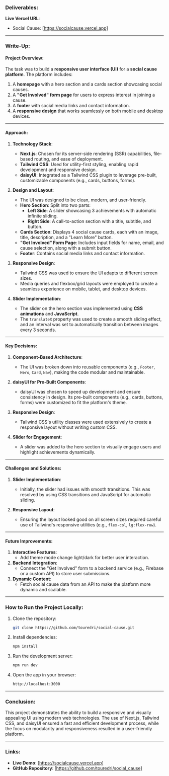 ### **Deliverables**:
 **Live Vercel URL**:
   - Social Cause: [https://socialcause.vercel.app]

---

### **Write-Up**:

#### **Project Overview**:
The task was to build a **responsive user interface (UI)** for a **social cause platform**. The platform includes:
1. A **homepage** with a hero section and a cards section showcasing social causes.
2. A **"Get Involved" form page** for users to express interest in joining a cause.
3. A **footer** with social media links and contact information.
4. A **responsive design** that works seamlessly on both mobile and desktop devices.

---

#### **Approach**:
1. **Technology Stack**:
   - **Next.js**: Chosen for its server-side rendering (SSR) capabilities, file-based routing, and ease of deployment.
   - **Tailwind CSS**: Used for utility-first styling, enabling rapid development and responsive design.
   - **daisyUI**: Integrated as a Tailwind CSS plugin to leverage pre-built, customizable components (e.g., cards, buttons, forms).

2. **Design and Layout**:
   - The UI was designed to be clean, modern, and user-friendly.
   - **Hero Section**: Split into two parts:
     - **Left Side**: A slider showcasing 3 achievements with automatic infinite sliding.
     - **Right Side**: A call-to-action section with a title, subtitle, and button.
   - **Cards Section**: Displays 4 social cause cards, each with an image, title, description, and a "Learn More" button.
   - **"Get Involved" Form Page**: Includes input fields for name, email, and cause selection, along with a submit button.
   - **Footer**: Contains social media links and contact information.

3. **Responsive Design**:
   - Tailwind CSS was used to ensure the UI adapts to different screen sizes.
   - Media queries and flexbox/grid layouts were employed to create a seamless experience on mobile, tablet, and desktop devices.

4. **Slider Implementation**:
   - The slider on the hero section was implemented using **CSS animations** and **JavaScript**.
   - The `translateX` property was used to create a smooth sliding effect, and an interval was set to automatically transition between images every 3 seconds.

---

#### **Key Decisions**:
1. **Component-Based Architecture**:
   - The UI was broken down into reusable components (e.g., `Footer`, `Hero`, `Card`, `Nav`), making the code modular and maintainable.

2. **daisyUI for Pre-Built Components**:
   - daisyUI was chosen to speed up development and ensure consistency in design. Its pre-built components (e.g., cards, buttons, forms) were customized to fit the platform's theme.

3. **Responsive Design**:
   - Tailwind CSS's utility classes were used extensively to create a responsive layout without writing custom CSS.

4. **Slider for Engagement**:
   - A slider was added to the hero section to visually engage users and highlight achievements dynamically.

---

#### **Challenges and Solutions**:
1. **Slider Implementation**:
   - Initially, the slider had issues with smooth transitions. This was resolved by using CSS transitions and JavaScript for automatic sliding.

2. **Responsive Layout**:
   - Ensuring the layout looked good on all screen sizes required careful use of Tailwind's responsive utilities (e.g., `flex-col`, `lg:flex-row`).

---

#### **Future Improvements**:
1. **Interactive Features**:
   - Add theme mode change light/dark for better user interaction.
2. **Backend Integration**:
   - Connect the "Get Involved" form to a backend service (e.g., Firebase or a custom API) to store user submissions.
3. **Dynamic Content**:
   - Fetch social cause data from an API to make the platform more dynamic and scalable.

---

### **How to Run the Project Locally**:
1. Clone the repository:
   ```bash
   git clone https://github.com/touredri/social-cause.git
   ```
2. Install dependencies:
   ```bash
   npm install
   ```
3. Run the development server:
   ```bash
   npm run dev
   ```
4. Open the app in your browser:
   ```bash
   http://localhost:3000
   ```

---

### **Conclusion**:
This project demonstrates the ability to build a responsive and visually appealing UI using modern web technologies. The use of Next.js, Tailwind CSS, and daisyUI ensured a fast and efficient development process, while the focus on modularity and responsiveness resulted in a user-friendly platform.

---

### **Links**:
- **Live Demo**: [https://socialcause.vercel.app]
- **GitHub Repository**: [https://github.com/touredri/social_cause]
